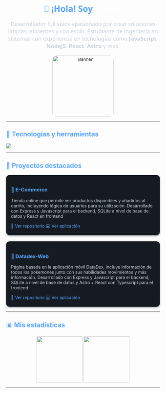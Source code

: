 <div align="center" style="font-family: 'Segoe UI', sans-serif;">

  <h1 style="color:#58a6ff;">👋 ¡Hola! Soy <span style="color:#fff;">Tobias</span></h1>
  <p style="font-size:18px; color:#c9d1d9; max-width:600px; margin:auto;">
    Desarrollador full stack apasionado por crear soluciones limpias, eficientes y con estilo.  
    Estudiante de ingeniería en sistemas con experiencia en tecnologías como <strong>JavaScript</strong>, <strong>NodeJS</strong>, <strong>React</strong>, <strong>Astro</strong> y más.
  </p>

  <img src="https://avatars.githubusercontent.com/u/152637736?v=4" alt="Banner" width="200px" style="border-radius:12px; margin-top:20px;">

</div>

---

<h2 style="color:#58a6ff;">🚀 Tecnologías y herramientas</h2>
<div style="display:flex; flex-wrap:wrap; gap:10px;">
  <img src="https://skillicons.dev/icons?i=js,ts,nodejs,express,astro,react,html,css,mysql,git,github,vscode" />
</div>

---

<h2 style="color:#58a6ff;">🧩 Proyectos destacados</h2>

<div style="display:grid; grid-template-columns: repeat(auto-fit, minmax(280px, 1fr)); gap:20px;">

  <div style="background:#161b22; padding:16px; border-radius:12px; box-shadow:0 2px 6px rgba(0,0,0,0.4);">
    <h3 style="color:#58a6ff;">💠 E-Commerce</h3>
    <p style="color:#c9d1d9;">Tienda online que permite ver productos disponibles y añadirlos al carrito, incluyendo lógica de usuarios para su utilización.  
    Desarrollado con Express y Javascript para el backend, SQLite a nivel de base de datos y React en frontend</p>
    <a href="https://github.com/TobiR143/ecommerce" style="color:#58a6ff; text-decoration:none;">🔗 Ver repositorio</a>
    <a href="https://ecommerce-app-page.netlify.app/" style="color:#58a6ff; text-decoration:none;">💻 Ver aplicación</a>
  </div>

  <div style="background:#161b22; padding:16px; border-radius:12px; box-shadow:0 2px 6px rgba(0,0,0,0.4);">
    <h3 style="color:#58a6ff;">💠 Datadex-Web</h3>
    <p style="color:#c9d1d9;">Página basada en la aplicación móvil DataDex, incluye información de todos los pokemones junto con sus habilidades movimientos y más información.
    Desarrollado con Express y Javascript para el backend, SQLite a nivel de base de datos y Astro + React con Typescript para el frontend</p>
    <a href="https://github.com/TobiR143/datadex-web" style="color:#58a6ff; text-decoration:none;">🔗 Ver repositorio</a>
    <a href="https://datadex-web.netlify.app/" style="color:#58a6ff; text-decoration:none;">💻 Ver aplicación</a>
  </div>
</div>

---

<h2 style="color:#58a6ff;">📊 Mis estadísticas</h2>

<div align="center">

  <img src="https://github-readme-stats.vercel.app/api?username=TobiR143&show_icons=true&theme=tokyonight" height="150">
  <img src="https://github-readme-stats.vercel.app/api/top-langs/?username=TobiR143&layout=compact&theme=tokyonight" height="150">

</div>

---
